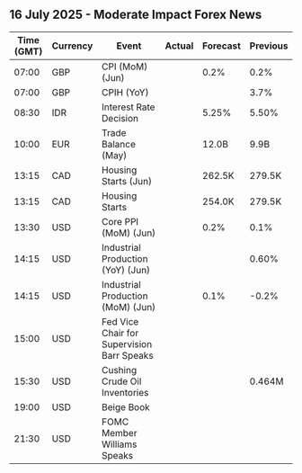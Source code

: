 ## 16 July 2025 - Moderate Impact Forex News

| Time (GMT) | Currency | Event | Actual | Forecast | Previous |
|------|----------|-------|--------|----------|----------|
| 07:00 | GBP | CPI (MoM) (Jun) |  | 0.2% | 0.2% |
| 07:00 | GBP | CPIH (YoY) |  |  | 3.7% |
| 08:30 | IDR | Interest Rate Decision |  | 5.25% | 5.50% |
| 10:00 | EUR | Trade Balance (May) |  | 12.0B | 9.9B |
| 13:15 | CAD | Housing Starts (Jun) |  | 262.5K | 279.5K |
| 13:15 | CAD | Housing Starts |  | 254.0K | 279.5K |
| 13:30 | USD | Core PPI (MoM) (Jun) |  | 0.2% | 0.1% |
| 14:15 | USD | Industrial Production (YoY) (Jun) |  |  | 0.60% |
| 14:15 | USD | Industrial Production (MoM) (Jun) |  | 0.1% | -0.2% |
| 15:00 | USD | Fed Vice Chair for Supervision Barr Speaks |  |  |  |
| 15:30 | USD | Cushing Crude Oil Inventories |  |  | 0.464M |
| 19:00 | USD | Beige Book |  |  |  |
| 21:30 | USD | FOMC Member Williams Speaks |  |  |  |
